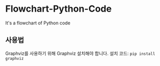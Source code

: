 # Flowchart-Python-Code
It's a flowchart of Python code

## 사용법
Graphviz를 사용하기 위해 Graphviz 설치해야 합니다.  설치 코드: `pip install graphviz`
